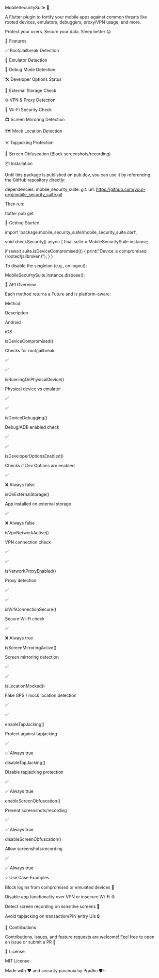 MobileSecuritySuite 🔐

A Flutter plugin to fortify your mobile apps against common threats like rooted devices, emulators, debuggers, proxy/VPN usage, and more.

Protect your users. Secure your data. Sleep better 😌

🌟 Features

✅ Root/Jailbreak Detection

📱 Emulator Detection

🐞 Debug Mode Detection

🛠️ Developer Options Status

💽 External Storage Check

🌐 VPN & Proxy Detection

📶 Wi-Fi Security Check

📺 Screen Mirroring Detection

🗺️ Mock Location Detection

☠️ Tapjacking Protection

🚫 Screen Obfuscation (Block screenshots/recording)

📦 Installation

Until this package is published on pub.dev, you can use it by referencing the GitHub repository directly:

dependencies:
  mobile_security_suite:
    git:
      url: https://github.com/your-org/mobile_security_suite.git

Then run:

flutter pub get

🚀 Getting Started

import 'package:mobile_security_suite/mobile_security_suite.dart';

void checkSecurity() async {
  final suite = MobileSecuritySuite.instance;

  if (await suite.isDeviceCompromised()) {
    print("Device is compromised (rooted/jailbroken)");
  }
}

To disable the singleton (e.g., on logout):

MobileSecuritySuite.instance.dispose();

📘 API Overview

Each method returns a Future<bool> and is platform-aware:

Method

Description

Android

iOS

isDeviceCompromised()

Checks for root/jailbreak

✅

✅

isRunningOnPhysicalDevice()

Physical device vs emulator

✅

✅

isDeviceDebugging()

Debug/ADB enabled check

✅

✅

isDeveloperOptionsEnabled()

Checks if Dev Options are enabled

✅

❌ Always false

isOnExternalStorage()

App installed on external storage

✅

❌ Always false

isVpnNetworkActive()

VPN connection check

✅

✅

isNetworkProxyEnabled()

Proxy detection

✅

✅

isWifiConnectionSecure()

Secure Wi-Fi check

✅

❌ Always true

isScreenMirroringActive()

Screen mirroring detection

✅

✅

isLocationMocked()

Fake GPS / mock location detection

✅

✅

enableTapJacking()

Protect against tapjacking

✅

✅ Always true

disableTapJacking()

Disable tapjacking protection

✅

✅ Always true

enableScreenObfuscation()

Prevent screenshots/recording

✅

✅ Always true

disableScreenObfuscation()

Allow screenshots/recording

✅

✅ Always true

💡 Use Case Examples

Block logins from compromised or emulated devices 🧪

Disable app functionality over VPN or insecure Wi-Fi 🌐

Detect screen recording on sensitive screens 🎥

Avoid tapjacking on transaction/PIN entry UIs 🔒

🤝 Contributions

Contributions, issues, and feature requests are welcome! Feel free to open an issue or submit a PR 💌

📄 License

MIT License

Made with ❤️ and security paranoia by Pradhu 🛡️✨

